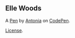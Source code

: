 Elle Woods
----------


A [Pen](https://codepen.io/Antonia-the-typescripter/pen/QwwrWRM) by [Antonia](https://codepen.io/Antonia-the-typescripter) on [CodePen](https://codepen.io).

[License](https://codepen.io/license/pen/QwwrWRM).
